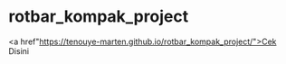 # rotbar_kompak_project

<a href"https://tenouye-marten.github.io/rotbar_kompak_project/">Cek Disini</a>

